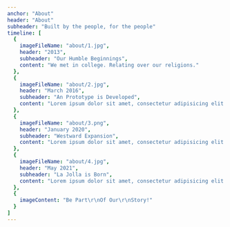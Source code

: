 ```yaml
---
anchor: "About"
header: "About"
subheader: "Built by the people, for the people"
timeline: [
  {
    imageFileName: "about/1.jpg",
    header: "2013",
    subheader: "Our Humble Beginnings",
    content: "We met in college. Relating over our religions."
  },
  {
    imageFileName: "about/2.jpg",
    header: "March 2016",
    subheader: "An Prototype is Developed",
    content: "Lorem ipsum dolor sit amet, consectetur adipisicing elit. Minima maxime quam architecto quo inventore harum ex magni, dicta impedit."
  },
  {
    imageFileName: "about/3.png",
    header: "January 2020",
    subheader: "Westward Expansion",
    content: "Lorem ipsum dolor sit amet, consectetur adipisicing elit. Minima maxime quam architecto quo inventore harum ex magni, dicta impedit."
  },
  {
    imageFileName: "about/4.jpg",
    header: "May 2021",
    subheader: "La Jolla is Born",
    content: "Lorem ipsum dolor sit amet, consectetur adipisicing elit. Minima maxime quam architecto quo inventore harum ex magni, dicta impedit."
  },
  {
    imageContent: "Be Part\r\nOf Our\r\nStory!"
  }
]
---
```

